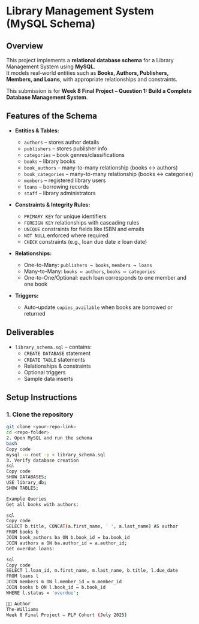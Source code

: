 # Library Management System (MySQL Schema)

## Overview
This project implements a **relational database schema** for a Library Management System using **MySQL**.  
It models real-world entities such as **Books, Authors, Publishers, Members, and Loans**, with appropriate relationships and constraints.

This submission is for **Week 8 Final Project – Question 1: Build a Complete Database Management System**.


## Features of the Schema
- **Entities & Tables:**
  - `authors` – stores author details
  - `publishers` – stores publisher info
  - `categories` – book genres/classifications
  - `books` – library books
  - `book_authors` – many-to-many relationship (books ↔ authors)
  - `book_categories` – many-to-many relationship (books ↔ categories)
  - `members` – registered library users
  - `loans` – borrowing records
  - `staff` – library administrators

- **Constraints & Integrity Rules:**
  - `PRIMARY KEY` for unique identifiers
  - `FOREIGN KEY` relationships with cascading rules
  - `UNIQUE` constraints for fields like ISBN and emails
  - `NOT NULL` enforced where required
  - `CHECK` constraints (e.g., loan due date ≥ loan date)

- **Relationships:**
  - One-to-Many: `publishers → books`, `members → loans`
  - Many-to-Many: `books ↔ authors`, `books ↔ categories`
  - One-to-One/Optional: each loan corresponds to one member and one book

- **Triggers:**
  - Auto-update `copies_available` when books are borrowed or returned


## Deliverables
- `library_schema.sql` – contains:
  - `CREATE DATABASE` statement
  - `CREATE TABLE` statements
  - Relationships & constraints
  - Optional triggers
  - Sample data inserts


## Setup Instructions

### 1. Clone the repository
```bash
git clone <your-repo-link>
cd <repo-folder>
2. Open MySQL and run the schema
bash
Copy code
mysql -u root -p < library_schema.sql
3. Verify database creation
sql
Copy code
SHOW DATABASES;
USE library_db;
SHOW TABLES;

Example Queries
Get all books with authors:

sql
Copy code
SELECT b.title, CONCAT(a.first_name, ' ', a.last_name) AS author
FROM books b
JOIN book_authors ba ON b.book_id = ba.book_id
JOIN authors a ON ba.author_id = a.author_id;
Get overdue loans:

sql
Copy code
SELECT l.loan_id, m.first_name, m.last_name, b.title, l.due_date
FROM loans l
JOIN members m ON l.member_id = m.member_id
JOIN books b ON l.book_id = b.book_id
WHERE l.status = 'overdue';

🧑‍💻 Author
The-Williams
Week 8 Final Project – PLP Cohort (July 2025)